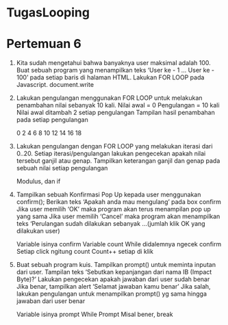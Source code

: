# TugasLooping
# Pertemuan 6


1.  Kita sudah mengetahui bahwa banyaknya user maksimal adalah 100.
	  Buat sebuah program yang menampilkan teks ‘User ke - 1 … User ke - 100’ pada setiap baris di halaman HTML.
	  Lakukan FOR LOOP pada Javascript.
    document.write
      
2.  Lakukan pengulangan menggunakan FOR LOOP untuk melakukan penambahan nilai sebanyak 10 kali.
	  Nilai awal = 0
	  Pengulangan = 10 kali
	  Nilai awal ditambah 2 setiap pengulangan
	  Tampilan hasil penambahan pada setiap pengulangan

	  0 2 4 6 8 10 12 14 16 18
  
3.  Lakukan pengulangan dengan FOR LOOP yang melakukan iterasi dari 0..20.
    Setiap iterasi/pengulangan lakukan pengecekan apakah nilai tersebut ganjil atau genap.
    Tampilkan keterangan ganjil dan genap pada sebuah nilai setiap pengulangan

    Modulus, dan if

4.  Tampilkan sebuah Konfirmasi Pop Up kepada user menggunakan confirm();
    Berikan teks ‘Apakah anda mau mengulang’ pada box confirm
    Jika user memilih ‘OK’ maka program akan terus menampilan pop up yang sama
    Jika user memilih ‘Cancel’ maka program akan menampilkan teks ‘Perulangan sudah dilakukan sebanyak …(jumlah klik OK yang dilakukan user)

    Variable isinya confirm
    Variable count 
    While didalemnya ngecek confirm
    Setiap click ngitung count
    Count++ setiap di klik

5.  Buat sebuah program kuis.
    Tampilkan prompt() untuk meminta inputan dari user. Tampilan teks ‘Sebutkan kepanjangan dari nama IB (Impact Byte)?’
    Lakukan pengecekan apakah jawaban dari user sudah benar
    Jika benar, tampilkan alert ‘Selamat jawaban kamu benar’
    Jika salah, lakukan pengulangan untuk menampilkan prompt() yg sama hingga jawaban dari user benar
    
    Variable isinya prompt
    While
    Prompt
    Misal bener, break



